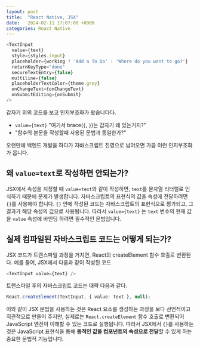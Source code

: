```yaml
---
layout: post
title:  "React Native, JSX"
date:   2024-02-11 17:07:00 +0900
categories: React Native
---
```


```typescript
<TextInput
  value={text}
  style={styles.input}
  placeholder={working ? 'Add a To Do' : 'Where do you want to go?'}
  returnKeyType="done"
  secureTextEntry={false}
  multiline={false}
  placeholderTextColor={theme.grey}
  onChangeText={onChangeText}
  onSubmitEditing={onSubmit}
/>
```

갑자기 위의 코드를 보고 인지부조화가 왔습니다다.

- `value={text}` "여기서 brace(`{`, `}`)는 갑자기 왜 있는거지?"
- "함수의 본문을 작성할때 사용된 문법과 동일한가?" 

오랜만에 백엔드 개발을 하다가 자바스크립트 진영으로 넘어오면 가끔 이런 인지부조화가 옵니다.

## 왜 `value=text`로 작성하면 안되는가?

JSX에서 속성을 지정할 때 `value=text`와 같이 작성하면, `text`를 문자열 리터럴로 인식하기 때문에 문제가 발생합니다. 자바스크립트의 표현식의 값을 속성에 전달하려면 `{}`를 사용해야 합니다. `{}` 안에 작성된 코드는 자바스크립트의 표현식으로 평가되고, 그 결과가 해당 속성의 값으로 사용됩니다. 따라서 `value={text}` 는 `text` 변수의 현재 값을 `value` 속성에 바인딩 하려면 필수적인 문법입니다.

## 실제 컴파일된 자바스크립트 코드는 어떻게 되는가?

JSX 코드가 트랜스파일 과정을 거치면, React의 createElement 함수 호출로 변환된다. 예를 들어, JSX에서 다음과 같이 작성된 코드

```typescript
<TextInput value={text} />
```

트랜스파일 후의 자바스크립트 코드는 대략 다음과 같다.

```Typescript
React.createElement(TextInput, { value: text }, null);
```

이와 같이 JSX 문법을 사용하는 것은 React 요소를 생성하는 과정을 보다 선언적이고 직관적으로 만들어 주지만, 실제로는 `React.createElement` 함수 호출로 변환되어 JavaScript 엔진이 이해할 수 있는 코드로 실행됩니다. 따라서 JSX에서 `{}`를 사용하는 것은 JavaScript 표현식을 통해 **동적인 값을 컴포넌트의 속성으로 전달**할 수 있게 하는 중요한 문법적 기능입니다.
